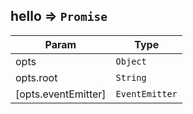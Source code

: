 <a name="module_hello"></a>

## hello ⇒ <code>Promise</code>

Param | Type 
--- | --- 
opts | <code>Object</code>
opts.root | <code>String</code>
[opts.eventEmitter] | <code>EventEmitter</code>

